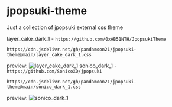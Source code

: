 # jpopsuki-theme
Just a collection of jpopsuki external css theme

layer_cake_dark_1 - `https://github.com/0xAB51NTH/JpopsukiTheme`
```
https://cdn.jsdelivr.net/gh/pandamoon21/jpopsuki-theme@main/layer_cake_dark_1.css
```
preview:
![layer_cake_dark_1](https://i.postimg.cc/Sxx9Xcc1/msedge-y-N34h6-Si-Vf.png)
sonico_dark_1 - `https://github.com/SonicoXD/jpopsuki`
```
https://cdn.jsdelivr.net/gh/pandamoon21/jpopsuki-theme@main/sonico_dark_1.css
```
preview:
![sonico_dark_1](https://i.postimg.cc/bvKSFMW4/msedge-Rflzr-WBw-Tg.png)
